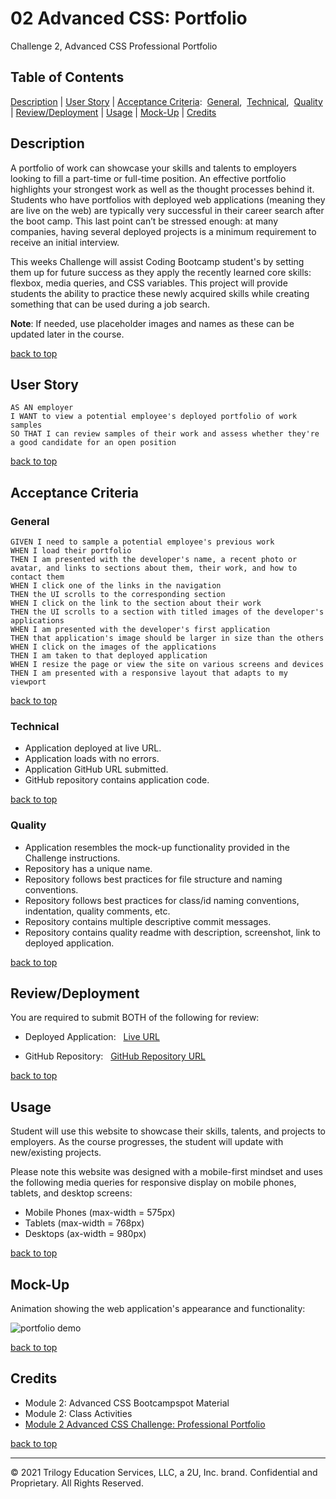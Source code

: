 # 02 Advanced CSS: Portfolio
Challenge 2, Advanced CSS Professional Portfolio

## Table of Contents
[Description](#description) | 
[User Story](#user-story) | 
[Acceptance Criteria](#acceptance-criteria): 
&nbsp;[General](#general), 
&nbsp;[Technical](#technical), 
&nbsp;[Quality](#quality) | 
[Review/Deployment](#reviewdeployment) | 
[Usage](#usage) | 
[Mock-Up](#mock-up) | 
[Credits](#credits) <br />

## Description

A portfolio of work can showcase your skills and talents to employers looking to fill a part-time or full-time position. An effective portfolio highlights your strongest work as well as the thought processes behind it. Students who have portfolios with deployed web applications (meaning they are live on the web) are typically very successful in their career search after the boot camp. This last point can’t be stressed enough: at many companies, having several deployed projects is a minimum requirement to receive an initial interview. 

This weeks Challenge will assist Coding Bootcamp student's by setting them up for future success as they apply the recently learned core skills: flexbox, media queries, and CSS variables. This project will provide students the ability to practice these newly acquired skills while creating something that can be used during a job search.

**Note**: If needed, use placeholder images and names as these can be updated later in the course.

[back to top](#table-of-contents)

## User Story

```
AS AN employer
I WANT to view a potential employee's deployed portfolio of work samples
SO THAT I can review samples of their work and assess whether they're a good candidate for an open position
```
[back to top](#table-of-contents)

## Acceptance Criteria
### General

```
GIVEN I need to sample a potential employee's previous work
WHEN I load their portfolio
THEN I am presented with the developer's name, a recent photo or avatar, and links to sections about them, their work, and how to contact them
WHEN I click one of the links in the navigation
THEN the UI scrolls to the corresponding section
WHEN I click on the link to the section about their work
THEN the UI scrolls to a section with titled images of the developer's applications
WHEN I am presented with the developer's first application
THEN that application's image should be larger in size than the others
WHEN I click on the images of the applications
THEN I am taken to that deployed application
WHEN I resize the page or view the site on various screens and devices
THEN I am presented with a responsive layout that adapts to my viewport
```
[back to top](#table-of-contents)
### Technical

* Application deployed at live URL.
* Application loads with no errors.
* Application GitHub URL submitted.
* GitHub repository contains application code.

[back to top](#table-of-contents)
### Quality

* Application resembles the mock-up functionality provided in the Challenge instructions.
* Repository has a unique name.
* Repository follows best practices for file structure and naming conventions.
* Repository follows best practices for class/id naming conventions, indentation, quality comments, etc.
* Repository contains multiple descriptive commit messages.
* Repository contains quality readme with description, screenshot, link to deployed application.

[back to top](#table-of-contents)
## Review/Deployment

You are required to submit BOTH of the following for review:

* Deployed Application: &nbsp; [Live URL](https://christinedbaxter.github.io/portfolio/)

* GitHub Repository: &nbsp; [GitHub Repository URL](https://github.com/christinedbaxter/portfolio)

[back to top](#table-of-contents)
## Usage
Student will use this website to showcase their skills, talents, and projects to employers. As the course progresses, the student will update with new/existing projects.

Please note this website was designed with a mobile-first mindset and uses the following media queries for responsive display on mobile phones, tablets, and desktop screens:
* Mobile Phones (max-width = 575px)
* Tablets (max-width = 768px)
* Desktops (ax-width = 980px)

[back to top](#table-of-contents)
## Mock-Up
Animation showing the web application's appearance and functionality:

![portfolio demo](./assets/images/02-advanced-css-homework-demo.gif)

[back to top](#table-of-contents)
## Credits

* Module 2: Advanced CSS Bootcampspot Material
* Module 2: Class Activities
* [Module 2 Advanced CSS Challenge: Professional Portfolio](https://courses.bootcampspot.com/courses/798/assignments/17671?module_item_id=306256)

[back to top](#table-of-contents)
- - -
© 2021 Trilogy Education Services, LLC, a 2U, Inc. brand. Confidential and Proprietary. All Rights Reserved.
